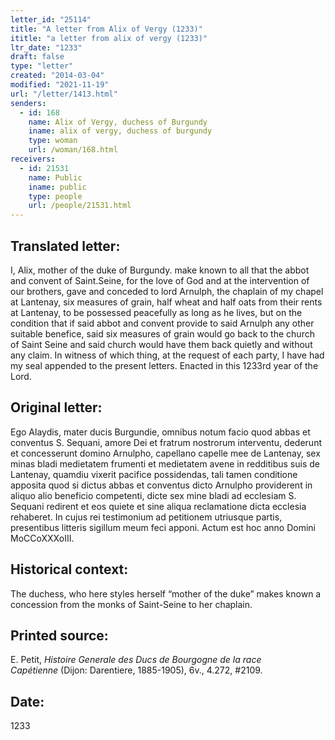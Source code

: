 ```yaml
---
letter_id: "25114"
title: "A letter from Alix of Vergy (1233)"
ititle: "a letter from alix of vergy (1233)"
ltr_date: "1233"
draft: false
type: "letter"
created: "2014-03-04"
modified: "2021-11-19"
url: "/letter/1413.html"
senders:
  - id: 168
    name: Alix of Vergy, duchess of Burgundy
    iname: alix of vergy, duchess of burgundy
    type: woman
    url: /woman/168.html
receivers:
  - id: 21531
    name: Public
    iname: public
    type: people
    url: /people/21531.html
---
```

<h2> Translated letter:</h2>I, Alix, mother of the duke of Burgundy. make known to all that the abbot and convent of Saint.Seine, for the love of God and at the intervention of our brothers, gave and conceded to lord Arnulph, the chaplain of my chapel at Lantenay, six measures of grain, half wheat and half oats from their rents at Lantenay, to be possessed peacefully as long as he lives, but on  the condition that if said abbot and convent provide to said Arnulph any other suitable benefice, said six measures of grain would go back to the church of Saint Seine and said church would have them back quietly and without any claim.  In witness of which thing, at the request of each party, I have had my seal appended to the present letters.  Enacted in this 1233rd year of the Lord.
<h2 class="mt-4"> Original letter:</h2>Ego Alaydis, mater ducis Burgundie, omnibus notum facio quod abbas et conventus S. Sequani, amore Dei et fratrum nostrorum interventu, dederunt et concesserunt domino Arnulpho, capellano capelle mee de Lantenay, sex minas bladi medietatem frumenti et medietatem avene in redditibus suis de Lantenay, quamdiu vixerit pacifice possidendas, tali tamen conditione apposita quod si dictus abbas et conventus dicto Arnulpho providerent in aliquo alio beneficio competenti, dicte sex mine bladi ad ecclesiam S. Sequani redirent et eos quiete et sine aliqua reclamatione dicta ecclesia rehaberet.  In cujus rei testimonium ad petitionem utriusque partis, presentibus litteris sigillum meum feci apponi. Actum est hoc anno Domini MoCCoXXXoIII.
<h2 class="mt-4"> Historical context:</h2>The duchess, who here styles herself “mother of the duke” makes known a concession from the monks of Saint-Seine to her chaplain.
<h2 class="mt-4"> Printed source:</h2><p>E. Petit, <em>Histoire Generale des Ducs de Bourgogne&nbsp;</em><i>de la race Capétienne&nbsp;</i>(Dijon: Darentiere, 1885-1905), 6v., 4.272, #2109.</p><h2 class="mt-4"> Date:</h2>1233